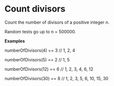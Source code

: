 # Count divisors
Count the number of divisors of a positive integer n.

Random tests go up to n = 500000.

**Examples**

numberOfDivisors(4)  == 3 // 1, 2, 4

numberOfDivisors(5)  == 2 // 1, 5

numberOfDivisors(12) == 6 // 1, 2, 3, 4, 6, 12

numberOfDivisors(30) == 8 // 1, 2, 3, 5, 6, 10, 15, 30